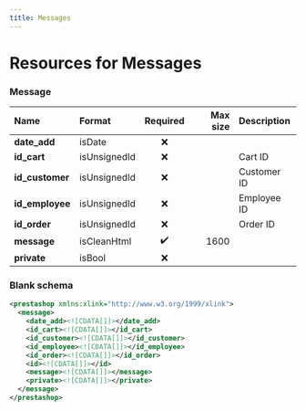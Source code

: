 ```yaml
---
title: Messages
---
```


# Resources for Messages

### Message

|      Name       |    Format    | Required | Max size | Description |
| :-------------- | :----------- | :------: | -------: | :---------- |
| **date_add**    | isDate       | ❌        |          |             |
| **id_cart**     | isUnsignedId | ❌        |          | Cart ID     |
| **id_customer** | isUnsignedId | ❌        |          | Customer ID |
| **id_employee** | isUnsignedId | ❌        |          | Employee ID |
| **id_order**    | isUnsignedId | ❌        |          | Order ID    |
| **message**     | isCleanHtml  | ✔️       | 1600     |             |
| **private**     | isBool       | ❌        |          |             |


### Blank schema

```xml
<prestashop xmlns:xlink="http://www.w3.org/1999/xlink">
  <message>
    <date_add><![CDATA[]]></date_add>
    <id_cart><![CDATA[]]></id_cart>
    <id_customer><![CDATA[]]></id_customer>
    <id_employee><![CDATA[]]></id_employee>
    <id_order><![CDATA[]]></id_order>
    <id><![CDATA[]]></id>
    <message><![CDATA[]]></message>
    <private><![CDATA[]]></private>
  </message>
</prestashop>
```

